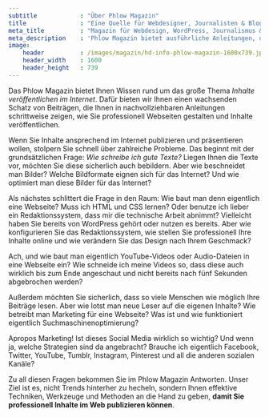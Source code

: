 ```yaml
---
subtitle            : "Über Phlow Magazin"
title               : "Eine Quelle für Webdesigner, Journalisten & Blogger"
meta_title          : "Magazin für Webdesign, WordPress, Journalismus &amp; Social Media"
meta_description    : 'Phlow Magazin bietet ausführliche Anleitungen, um Texte, Bilder, Videos und Inhalte perfekt im Internet zu veröffentlichen und zu präsentieren.'
image:
    header          : /images/magazin/hd-info-phlow-magazin-1600x739.jpg
    header_width    : 1600
    header_height   : 739
---
```

Das Phlow Magazin bietet Ihnen Wissen rund um das große Thema <em>Inhalte veröffentlichen im Internet</em>. Dafür bieten wir Ihnen einen wachsenden Schatz von Beiträgen, die Ihnen in nachvollziehbaren Anleitungen schrittweise zeigen, wie Sie professionell Webseiten gestalten und Inhalte veröffentlichen.
<!--more-->

Wenn Sie Inhalte ansprechend im Internet publizieren und präsentieren wollen, stolpern Sie schnell über zahlreiche Probleme. Das beginnt mit der grundsätzlichen Frage: *Wie schreibe ich gute Texte?* Liegen Ihnen die Texte vor, möchten Sie diese sicherlich auch bebildern. Aber wie beschneidet man Bilder? Welche Bildformate eignen sich für das Internet? Und wie optimiert man diese Bilder für das Internet?

Als nächstes schlittert die Frage in den Raum: Wie baut man denn eigentlich eine Webseite? Muss ich HTML und CSS lernen? Oder benutze ich lieber ein Redaktionssystem, dass mir die technische Arbeit abnimmt? Vielleicht haben Sie bereits von WordPress gehört oder nutzen es bereits. Aber wie konfigurieren Sie das Redaktionssystem, wie stellen Sie professionell Ihre Inhalte online und wie verändern Sie das Design nach Ihrem Geschmack?

Ach, und wie baut man eigentlich YouTube-Videos oder Audio-Dateien in eine Webseite ein? Wie schneide ich meine Videos so, dass diese auch wirklich bis zum Ende angeschaut und nicht bereits nach fünf Sekunden abgebrochen werden?

Außerdem möchten Sie sicherlich, dass so viele Menschen wie möglich Ihre Beiträge lesen. Aber wie lotst man neue Leser auf die eigenen Inhalte? Wie betreibt man Marketing für eine Webseite? Was ist und wie funktioniert eigentlich Suchmaschinenoptimierung?

Apropos Marketing! Ist dieses Social Media wirklich so wichtig? Und wenn ja, welche Strategien sind da angebracht? Brauche ich eigentlich Facebook, Twitter, YouTube, Tumblr, Instagram, Pinterest und all die anderen sozialen Kanäle?

Zu all diesen Fragen bekommen Sie im Phlow Magazin Antworten. Unser Ziel ist es, nicht Trends hinterher zu hecheln, sondern Ihnen effektive Techniken, Werkzeuge und Methoden an die Hand zu geben, **damit Sie professionell Inhalte im Web publizieren können**.